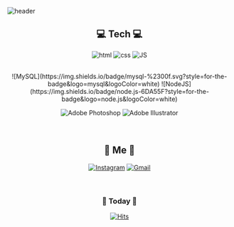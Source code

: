 ![header](https://capsule-render.vercel.app/api?type=waving&color=auto&height=300&section=header&text=SunyoungBaek&fontSize=90)


<div align=center>
  
## 💻 Tech 💻
![html](https://img.shields.io/badge/Html-E34F26?style=flat-square&logo=Html5&logoColor=white)
![css](https://img.shields.io/badge/CSS-1572B6?style=flat-square&logo=CSS3&logoColor=white) 
![JS](https://img.shields.io/badge/JavaScript-F7DF1E?style=flat-square&logo=JavaScript&logoColor=black)

<br>
![MySQL](https://img.shields.io/badge/mysql-%2300f.svg?style=for-the-badge&logo=mysql&logoColor=white)
![NodeJS](https://img.shields.io/badge/node.js-6DA55F?style=for-the-badge&logo=node.js&logoColor=white)
<br>

![Adobe Photoshop](https://img.shields.io/badge/adobe%20photoshop-%2331A8FF.svg?style=for-the-badge&logo=adobe%20photoshop&logoColor=white)
![Adobe Illustrator](https://img.shields.io/badge/adobe%20illustrator-%23FF9A00.svg?style=for-the-badge&logo=adobe%20illustrator&logoColor=white)
 <br><br><br>
  
## 🌷 Me 🌷
[![Instagram](https://img.shields.io/badge/Instagram-white?style=flat-square&logo=Instagram&logoColor=E4405F)](https://www.instagram.com/bsy0720) 
[![Gmail](https://img.shields.io/badge/Gmail-EA4335?style=flat-square&logo=Gmail&logoColor=white)](mailto:bsy1245@gamil.com)
<br><br><br>
  
  
### 📅 Today 📅  
[![Hits](https://hits.seeyoufarm.com/api/count/incr/badge.svg?url=https%3A%2F%2Fgithub.com%2Fbsy0720&count_bg=%2354EFC1&title_bg=%23BFCBCD&icon=&icon_color=%230F0000&title=hits&edge_flat=false)](https://hits.seeyoufarm.com)
<br><br><br><br><br>
    
</div>
